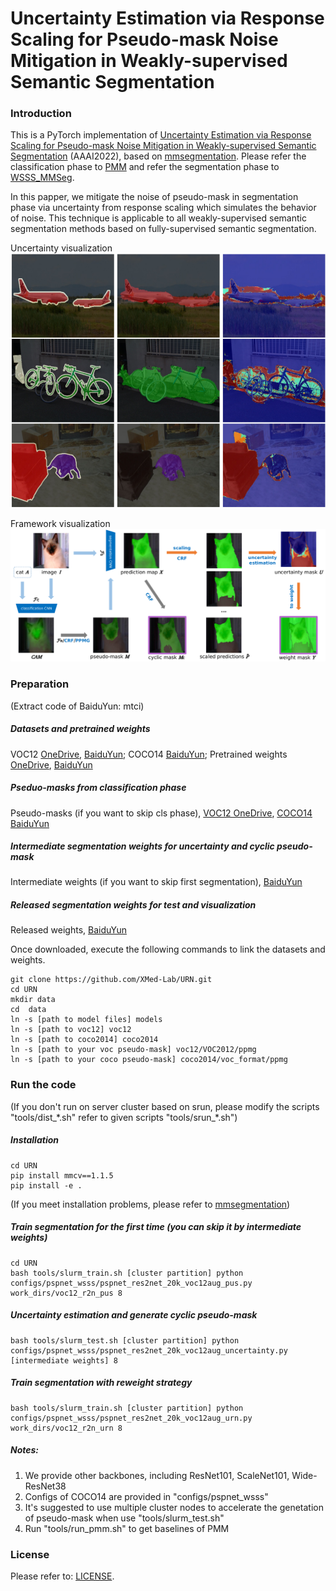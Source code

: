 # Uncertainty Estimation via Response Scaling for Pseudo-mask Noise Mitigation in Weakly-supervised Semantic Segmentation

### Introduction

This is a PyTorch implementation of [Uncertainty Estimation via Response Scaling for Pseudo-mask Noise Mitigation in Weakly-supervised Semantic Segmentation](https://arxiv.org/abs/2112.07431) (AAAI2022), based on [mmsegmentation](https://github.com/open-mmlab/mmsegmentation). Please refer the classification phase to [PMM](https://github.com/Eli-YiLi/PMM) and refer the segmentation phase to [WSSS_MMSeg](https://github.com/Eli-YiLi/WSSS_MMSeg).

In this papper, we mitigate the noise of pseudo-mask in segmentation phase via uncertainty from response scaling which simulates the behavior of noise. This technique is applicable to all weakly-supervised semantic segmentation methods based on fully-supervised semantic segmentation.

Uncertainty visualization
![uncertainty visualization](resources/uncertainty_vis.png)

Framework visualization
![framework visualization](resources/process.png)

### Preparation
(Extract code of BaiduYun: mtci)
##### Datasets and pretrained weights
VOC12 [OneDrive](https://1drv.ms/f/s!Agn5nXKXMkK5aigB0g238YxuTxs), [BaiduYun](https://pan.baidu.com/s/1GL3zXZuapuXmH9E7Xy8-Fg);
COCO14 [BaiduYun](https://pan.baidu.com/s/1GL3zXZuapuXmH9E7Xy8-Fg);
Pretrained weights [OneDrive](https://1drv.ms/f/s!Agn5nXKXMkK5aigB0g238YxuTxs), [BaiduYun](https://pan.baidu.com/s/1GL3zXZuapuXmH9E7Xy8-Fg)
##### Pseduo-masks from classification phase
Pseudo-masks (if you want to skip cls phase), [VOC12 OneDrive](https://onedrive.live.com/?authkey=%21ACgB0g238YxuTxs&cid=B9423297729DF909&id=B9423297729DF909%21110&parId=B9423297729DF909%21109&o=OneUp), [COCO14 BaiduYun](https://pan.baidu.com/s/1GL3zXZuapuXmH9E7Xy8-Fg)
##### Intermediate segmentation weights for uncertainty and cyclic pseudo-mask
Intermediate weights (if you want to skip first segmentation), [BaiduYun](https://pan.baidu.com/s/1GL3zXZuapuXmH9E7Xy8-Fg)
##### Released segmentation weights for test and visualization 
Released weights, [BaiduYun](https://pan.baidu.com/s/1GL3zXZuapuXmH9E7Xy8-Fg)

Once downloaded, execute the following commands to link the datasets and weights.

    git clone https://github.com/XMed-Lab/URN.git
    cd URN
    mkdir data
    cd  data
    ln -s [path to model files] models
    ln -s [path to voc12] voc12
    ln -s [path to coco2014] coco2014
    ln -s [path to your voc pseudo-mask] voc12/VOC2012/ppmg
    ln -s [path to your coco pseudo-mask] coco2014/voc_format/ppmg

### Run the code
(If you don't run on server cluster based on srun, please modify the scripts "tools/dist_\*.sh" refer to given scripts "tools/srun_\*.sh")

##### Installation
    cd URN
    pip install mmcv==1.1.5
    pip install -e .
(If you meet installation problems, please refer to [mmsegmentation](https://github.com/open-mmlab/mmsegmentation/blob/master/docs/get_started.md#installation))

##### Train segmentation for the first time (you can skip it by intermediate weights)
    cd URN
    bash tools/slurm_train.sh [cluster partition] python configs/pspnet_wsss/pspnet_res2net_20k_voc12aug_pus.py work_dirs/voc12_r2n_pus 8

##### Uncertainty estimation and generate cyclic pseudo-mask
    bash tools/slurm_test.sh [cluster partition] python configs/pspnet_wsss/pspnet_res2net_20k_voc12aug_uncertainty.py [intermediate weights] 8
    
##### Train segmentation with reweight strategy
    bash tools/slurm_train.sh [cluster partition] python configs/pspnet_wsss/pspnet_res2net_20k_voc12aug_urn.py work_dirs/voc12_r2n_urn 8

##### Notes:
1. We provide other backbones, including ResNet101, ScaleNet101, Wide-ResNet38
2. Configs of COCO14 are provided in "configs/pspnet_wsss"
3. It's suggested to use multiple cluster nodes to accelerate the genetation of pseudo-mask when use "tools/slurm_test.sh"
4. Run "tools/run_pmm.sh" to get baselines of PMM

### License
Please refer to: [LICENSE](LICENSE).
